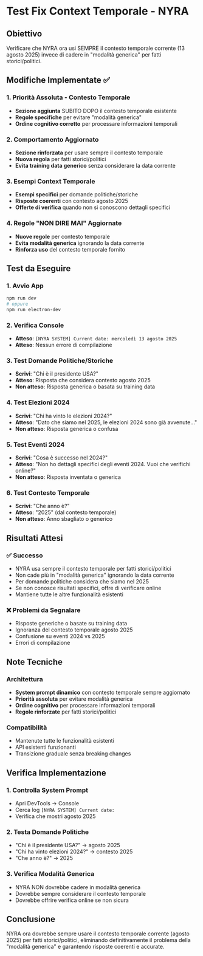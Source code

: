 # Test Fix Context Temporale - NYRA

## Obiettivo
Verificare che NYRA ora usi SEMPRE il contesto temporale corrente (13 agosto 2025) invece di cadere in "modalità generica" per fatti storici/politici.

## Modifiche Implementate ✅

### 1. Priorità Assoluta - Contesto Temporale
- **Sezione aggiunta** SUBITO DOPO il contesto temporale esistente
- **Regole specifiche** per evitare "modalità generica"
- **Ordine cognitivo corretto** per processare informazioni temporali

### 2. Comportamento Aggiornato
- **Sezione rinforzata** per usare sempre il contesto temporale
- **Nuova regola** per fatti storici/politici
- **Evita training data generico** senza considerare la data corrente

### 3. Esempi Context Temporale
- **Esempi specifici** per domande politiche/storiche
- **Risposte coerenti** con contesto agosto 2025
- **Offerte di verifica** quando non si conoscono dettagli specifici

### 4. Regole "NON DIRE MAI" Aggiornate
- **Nuove regole** per contesto temporale
- **Evita modalità generica** ignorando la data corrente
- **Rinforza uso** del contesto temporale fornito

## Test da Eseguire

### 1. Avvio App
```bash
npm run dev
# oppure
npm run electron-dev
```

### 2. Verifica Console
- **Atteso**: `[NYRA SYSTEM] Current date: mercoledì 13 agosto 2025`
- **Atteso**: Nessun errore di compilazione

### 3. Test Domande Politiche/Storiche
- **Scrivi**: "Chi è il presidente USA?"
- **Atteso**: Risposta che considera contesto agosto 2025
- **Non atteso**: Risposta generica o basata su training data

### 4. Test Elezioni 2024
- **Scrivi**: "Chi ha vinto le elezioni 2024?"
- **Atteso**: "Dato che siamo nel 2025, le elezioni 2024 sono già avvenute..."
- **Non atteso**: Risposta generica o confusa

### 5. Test Eventi 2024
- **Scrivi**: "Cosa è successo nel 2024?"
- **Atteso**: "Non ho dettagli specifici degli eventi 2024. Vuoi che verifichi online?"
- **Non atteso**: Risposta inventata o generica

### 6. Test Contesto Temporale
- **Scrivi**: "Che anno è?"
- **Atteso**: "2025" (dal contesto temporale)
- **Non atteso**: Anno sbagliato o generico

## Risultati Attesi

### ✅ Successo
- NYRA usa sempre il contesto temporale per fatti storici/politici
- Non cade più in "modalità generica" ignorando la data corrente
- Per domande politiche considera che siamo nel 2025
- Se non conosce risultati specifici, offre di verificare online
- Mantiene tutte le altre funzionalità esistenti

### ❌ Problemi da Segnalare
- Risposte generiche o basate su training data
- Ignoranza del contesto temporale agosto 2025
- Confusione su eventi 2024 vs 2025
- Errori di compilazione

## Note Tecniche

### Architettura
- **System prompt dinamico** con contesto temporale sempre aggiornato
- **Priorità assoluta** per evitare modalità generica
- **Ordine cognitivo** per processare informazioni temporali
- **Regole rinforzate** per fatti storici/politici

### Compatibilità
- Mantenute tutte le funzionalità esistenti
- API esistenti funzionanti
- Transizione graduale senza breaking changes

## Verifica Implementazione

### 1. Controlla System Prompt
- Apri DevTools → Console
- Cerca log `[NYRA SYSTEM] Current date:`
- Verifica che mostri agosto 2025

### 2. Testa Domande Politiche
- "Chi è il presidente USA?" → agosto 2025
- "Chi ha vinto elezioni 2024?" → contesto 2025
- "Che anno è?" → 2025

### 3. Verifica Modalità Generica
- NYRA NON dovrebbe cadere in modalità generica
- Dovrebbe sempre considerare il contesto temporale
- Dovrebbe offrire verifica online se non sicura

## Conclusione
NYRA ora dovrebbe sempre usare il contesto temporale corrente (agosto 2025) per fatti storici/politici, eliminando definitivamente il problema della "modalità generica" e garantendo risposte coerenti e accurate.
